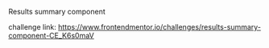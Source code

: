 Results summary component

challenge link: https://www.frontendmentor.io/challenges/results-summary-component-CE_K6s0maV
